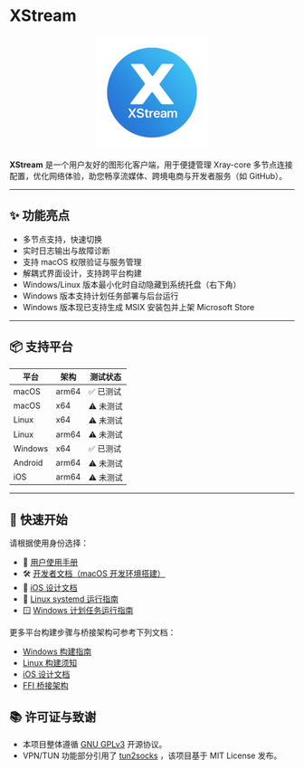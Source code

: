 # XStream

<p align="center">
  <img src="assets/logo.png" alt="Project Logo" width="200"/>
</p>

**XStream** 是一个用户友好的图形化客户端，用于便捷管理 Xray-core 多节点连接配置，优化网络体验，助您畅享流媒体、跨境电商与开发者服务（如 GitHub）。

---

## ✨ 功能亮点

- 多节点支持，快速切换
- 实时日志输出与故障诊断
- 支持 macOS 权限验证与服务管理
- 解耦式界面设计，支持跨平台构建
- Windows/Linux 版本最小化时自动隐藏到系统托盘（右下角）
- Windows 版本支持计划任务部署与后台运行
- Windows 版本现已支持生成 MSIX 安装包并上架 Microsoft Store

---

## 📦 支持平台

| 平台     | 架构     | 测试状态   |
|----------|----------|------------|
| macOS    | arm64    | ✅ 已测试   |
| macOS    | x64      | ⚠️ 未测试   |
| Linux    | x64      | ⚠️ 未测试   |
| Linux    | arm64    | ⚠️ 未测试   |
| Windows  | x64      | ✅ 已测试   |
| Android  | arm64    | ⚠️ 未测试   |
| iOS      | arm64    | ⚠️ 未测试   |

---


## 🚀 快速开始

请根据使用身份选择：

- 📘 [用户使用手册](docs/user-manual.md)
- 🛠️ [开发者文档（macOS 开发环境搭建）](docs/dev-guide.md)
- 📱 [iOS 设计文档](docs/ios-design.md)
- 🐧 [Linux systemd 运行指南](docs/linux-xray-systemd.md)
- 🪟 [Windows 计划任务运行指南](docs/windows-task-scheduler.md)


更多平台构建步骤与桥接架构可参考下列文档：

- [Windows 构建指南](docs/windows-build.md)
- [Linux 构建须知](docs/linux-build.md)
- [iOS 设计文档](docs/ios-design.md#xray-core-%E9%9B%86%E6%88%90)
- [FFI 桥接架构](docs/ffi-bridge-architecture.md)

## 📚 许可证与致谢

- 本项目整体遵循 [GNU GPLv3](LICENSE) 开源协议。
- VPN/TUN 功能部分引用了 [tun2socks](https://github.com/xjasonlyu/tun2socks) ，该项目基于 MIT License 发布。
